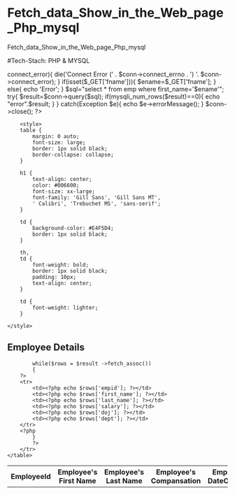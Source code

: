 # Fetch_data_Show_in_the_Web_page_Php_mysql
Fetch_data_Show_in_the_Web_page_Php_mysql


#Tech-Stach: PHP & MYSQL

<?php

$user='root';
$password='';

$server='localhost:3306';

$database='test';

$conn=new mysqli($server,$user,$password,$database);

if($conn->connect_error){
 	die('Connect Error (' .
	$conn->connect_errno . ') '.
	$conn->connect_error);


}
if(isset($_GET['fname'])){
	$ename=$_GET['fname'];
}
else{
	echo 'Error';
}



$sql="select * from emp where first_name='$ename'";
try{
$result=$conn->query($sql);
if(mysqli_num_rows($result)==0){
	echo "error".$result;
}

}
catch(Exception $e){
echo $e->errorMessage();
}

$conn->close();

?>

<!DOCTYPE html>
<html lang="en">
<head>
	<meta charset="UTF-8">
	<meta http-equiv="X-UA-Compatible" content="IE=edge">
	<meta name="viewport" content="width=device-width, initial-scale=1.0">
	<title>Employee Records Details</title>
	
		<style>
		table {
			margin: 0 auto;
			font-size: large;
			border: 1px solid black;
			border-collapse: collapse;
		}

		h1 {
			text-align: center;
			color: #006600;
			font-size: xx-large;
			font-family: 'Gill Sans', 'Gill Sans MT',
			' Calibri', 'Trebuchet MS', 'sans-serif';
		}

		td {
			background-color: #E4F5D4;
			border: 1px solid black;
		}

		th,
		td {
			font-weight: bold;
			border: 1px solid black;
			padding: 10px;
			text-align: center;
		}

		td {
			font-weight: lighter;
		}
	
	</style>
</head>
<body>
<section>
	<h1>Employee Details</h1>
	<table>
		<tr>
			<th>EmployeeId</th>
			<th>Employee's First Name</th>
			<th>Employee's Last Name</th>
			<th>Employee's Compansation</th>
			<th>Employee's DateOfJoining</th>
			<th>Employee's Department</th>
        </tr>
		<?php 
			
			while($rows = $result ->fetch_assoc())
			{
		?>
		<tr>
			<td><?php echo $rows['empid']; ?></td>
			<td><?php echo $rows['first_name']; ?></td>
			<td><?php echo $rows['last_name']; ?></td>
			<td><?php echo $rows['salary']; ?></td>
			<td><?php echo $rows['doj']; ?></td>
			<td><?php echo $rows['dept']; ?></td>
		</tr>
		<?php
			}
			?>
        </tr>
    </table>
</section>
<table>

</table>
	
</body>
</html>



<?
